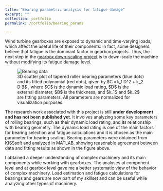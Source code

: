 ```yaml
---
title: "Bearing parametric analysis for fatigue damage"
excerpt: ""
collection: portfolio
permalink: /portfolio/bearing_params

---
```


Wind turbine gearboxes are exposed to dynamic and time-varying loads, which affect the useful life of their components. In fact, some designers believe that fatigue is the dominant factor in gearbox projects. Thus, the next step in the [gearbox down-scaling project](/portfolio/down_scaling) is to down-scale the machine without modifying its fatigue damage level.

<figure>
  <img src="{{site.url}}/images/500x300.png" alt="Bearing data"/>
  <figcaption>3D scatter plot of tapered roller bearing parameters (blue dots) and its fitted polynomial (red dots), given by $C =k_1 D^2 + k_2 D B$ , where $C$ is the dynamic load rating, $D$ is the external diameter, $B$ is the thickness, and $k_1$ and $k_2$ are fitting parameters. All parameters are normalized for visualization purposes.</figcaption>
</figure>

The research work associated with this project is still __under development and has not been published yet__. It involves analyzing some key parameters of rolling bearings, such as their dynamic load rating, and its relationship with bearing geometry. The dynamic load rating is one of the main factors for bearing selection and fatigue calculations and it is chosen as the main parameter for bearing scaling. Bearing parameters were obtained from [KISSsoft](https://www.kisssoft.com/en) and analyzed in [MATLAB](https://mathworks.com/products/matlab.html), showing reasonable agreement between data and fitting results as shown in the figure above.

I obtained a deeper understanding of complex machinery and its main components while working with gearboxes. The analyses at component level and at gearbox level gave me a better systematic view of the behavior of complex machinery. Load estimation and fatigue calculations for bearings and gears are now part of my skillset and can be useful while analyzing other types of machinery.